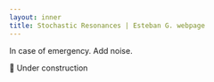 ```yaml
---
layout: inner
title: Stochastic Resonances | Esteban G. webpage
---
```


<p>In case of emergency. Add noise.</p>

<p>🚧 Under construction</p>
